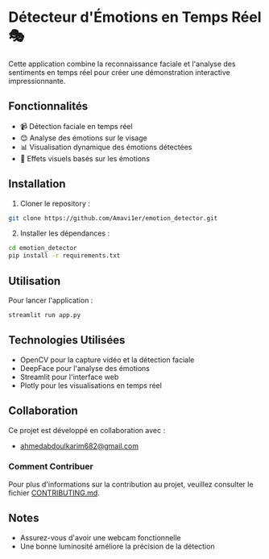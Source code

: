 # Détecteur d'Émotions en Temps Réel 🎭

Cette application combine la reconnaissance faciale et l'analyse des sentiments en temps réel pour créer une démonstration interactive impressionnante.

## Fonctionnalités

- 📹 Détection faciale en temps réel
- 😊 Analyse des émotions sur le visage
- 📊 Visualisation dynamique des émotions détectées
- 🎨 Effets visuels basés sur les émotions

## Installation

1. Cloner le repository :
```bash
git clone https://github.com/Amavi1er/emotion_detector.git
```

2. Installer les dépendances :
```bash
cd emotion_detector
pip install -r requirements.txt
```

## Utilisation

Pour lancer l'application :
```bash
streamlit run app.py
```

## Technologies Utilisées

- OpenCV pour la capture vidéo et la détection faciale
- DeepFace pour l'analyse des émotions
- Streamlit pour l'interface web
- Plotly pour les visualisations en temps réel

## Collaboration

Ce projet est développé en collaboration avec :
- ahmedabdoulkarim682@gmail.com

### Comment Contribuer

Pour plus d'informations sur la contribution au projet, veuillez consulter le fichier [CONTRIBUTING.md](CONTRIBUTING.md).

## Notes

- Assurez-vous d'avoir une webcam fonctionnelle
- Une bonne luminosité améliore la précision de la détection
